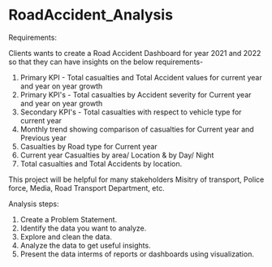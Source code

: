 # RoadAccident_Analysis

Requirements:

Clients wants to create a Road Accident Dashboard for year 2021 and 2022 so that they can have insights on the below requirements-

1. Primary KPI - Total casualties and Total Accident values for current year and year on year growth
2. Primary KPI's - Total casualties by Accident severity for Current year and year on year growth
3. Secondary KPI's - Total casualties with respect to vehicle type for current year
4. Monthly trend showing comparison of casualties for Current year and Previous year
5. Casualties by Road type for Current year
6. Current year Casualties by area/ Location & by Day/ Night
7. Total casualties and Total Accidents by location.

This project will be helpful for many stakeholders Misitry of transport, Police force, Media, Road Transport Department, etc.

Analysis steps:

1. Create a Problem Statement.
2. Identify the data you want to analyze.
3. Explore and clean the data.
4. Analyze the data to get useful insights.
5. Present the data interms of reports or dashboards using visualization.
